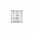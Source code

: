 

<html>
  <head>
    <body>
      <img src = team.png width = 20px height = 20px>
    </body>
  </head>
</html>
